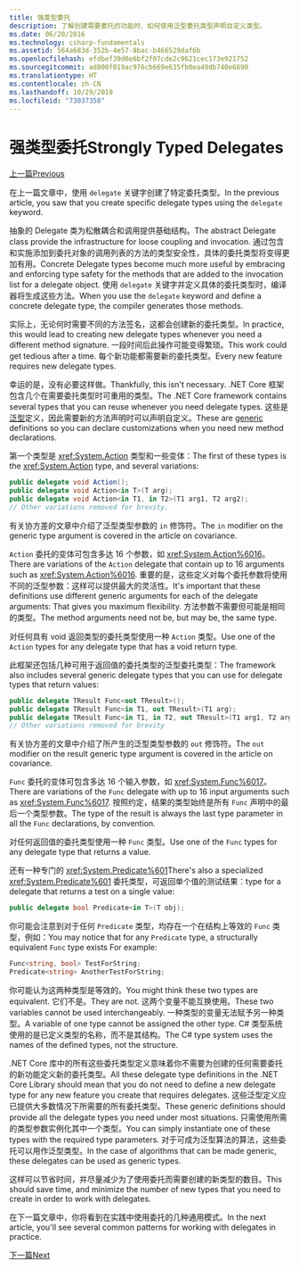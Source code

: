 ```yaml
---
title: 强类型委托
description: 了解创建需要委托的功能时，如何使用泛型委托类型声明自定义类型。
ms.date: 06/20/2016
ms.technology: csharp-fundamentals
ms.assetid: 564a683d-352b-4e57-8bac-b466529daf6b
ms.openlocfilehash: efdbef39d0e6bf2f07cde2c9621cec173e921752
ms.sourcegitcommit: ad800f019ac976cb669e635fb0ea49db740e6890
ms.translationtype: HT
ms.contentlocale: zh-CN
ms.lasthandoff: 10/29/2019
ms.locfileid: "73037358"
---
```

# <a name="strongly-typed-delegates"></a><span data-ttu-id="00b85-103">强类型委托</span><span class="sxs-lookup"><span data-stu-id="00b85-103">Strongly Typed Delegates</span></span>

[<span data-ttu-id="00b85-104">上一篇</span><span class="sxs-lookup"><span data-stu-id="00b85-104">Previous</span></span>](delegate-class.md)

<span data-ttu-id="00b85-105">在上一篇文章中，使用 `delegate` 关键字创建了特定委托类型。</span><span class="sxs-lookup"><span data-stu-id="00b85-105">In the previous article, you saw that you create specific delegate types using the `delegate` keyword.</span></span> 

<span data-ttu-id="00b85-106">抽象的 Delegate 类为松散耦合和调用提供基础结构。</span><span class="sxs-lookup"><span data-stu-id="00b85-106">The abstract Delegate class provide the infrastructure for loose coupling and invocation.</span></span> <span data-ttu-id="00b85-107">通过包含和实施添加到委托对象的调用列表的方法的类型安全性，具体的委托类型将变得更加有用。</span><span class="sxs-lookup"><span data-stu-id="00b85-107">Concrete Delegate types become much more useful by embracing and enforcing type safety for the methods that are added to the invocation list for a delegate object.</span></span> <span data-ttu-id="00b85-108">使用 `delegate` 关键字并定义具体的委托类型时，编译器将生成这些方法。</span><span class="sxs-lookup"><span data-stu-id="00b85-108">When you use the `delegate` keyword and define a concrete delegate type, the compiler generates those methods.</span></span>

<span data-ttu-id="00b85-109">实际上，无论何时需要不同的方法签名，这都会创建新的委托类型。</span><span class="sxs-lookup"><span data-stu-id="00b85-109">In practice, this would lead to creating new delegate types whenever you need a different method signature.</span></span> <span data-ttu-id="00b85-110">一段时间后此操作可能变得繁琐。</span><span class="sxs-lookup"><span data-stu-id="00b85-110">This work could get tedious after a time.</span></span> <span data-ttu-id="00b85-111">每个新功能都需要新的委托类型。</span><span class="sxs-lookup"><span data-stu-id="00b85-111">Every new feature requires new delegate types.</span></span>

<span data-ttu-id="00b85-112">幸运的是，没有必要这样做。</span><span class="sxs-lookup"><span data-stu-id="00b85-112">Thankfully, this isn't necessary.</span></span> <span data-ttu-id="00b85-113">.NET Core 框架包含几个在需要委托类型时可重用的类型。</span><span class="sxs-lookup"><span data-stu-id="00b85-113">The .NET Core framework contains several types that you can reuse whenever you need delegate types.</span></span> <span data-ttu-id="00b85-114">这些是[泛型](programming-guide/generics/index.md)定义，因此需要新的方法声明时可以声明自定义。</span><span class="sxs-lookup"><span data-stu-id="00b85-114">These are [generic](programming-guide/generics/index.md) definitions so you can declare customizations when you need new method declarations.</span></span> 

<span data-ttu-id="00b85-115">第一个类型是 <xref:System.Action> 类型和一些变体：</span><span class="sxs-lookup"><span data-stu-id="00b85-115">The first of these types is the <xref:System.Action> type, and several variations:</span></span>

```csharp
public delegate void Action();
public delegate void Action<in T>(T arg);
public delegate void Action<in T1, in T2>(T1 arg1, T2 arg2);
// Other variations removed for brevity.
```

<span data-ttu-id="00b85-116">有关协方差的文章中介绍了泛型类型参数的 `in` 修饰符。</span><span class="sxs-lookup"><span data-stu-id="00b85-116">The `in` modifier on the generic type argument is covered in the article on covariance.</span></span>

<span data-ttu-id="00b85-117">`Action` 委托的变体可包含多达 16 个参数，如 <xref:System.Action%6016>。</span><span class="sxs-lookup"><span data-stu-id="00b85-117">There are variations of the `Action` delegate that contain up to 16 arguments such as <xref:System.Action%6016>.</span></span>
<span data-ttu-id="00b85-118">重要的是，这些定义对每个委托参数将使用不同的泛型参数：这样可以提供最大的灵活性。</span><span class="sxs-lookup"><span data-stu-id="00b85-118">It's important that these definitions use different generic arguments for each of the delegate arguments: That gives you maximum flexibility.</span></span> <span data-ttu-id="00b85-119">方法参数不需要但可能是相同的类型。</span><span class="sxs-lookup"><span data-stu-id="00b85-119">The method arguments need not be, but may be, the same type.</span></span>

<span data-ttu-id="00b85-120">对任何具有 void 返回类型的委托类型使用一种 `Action` 类型。</span><span class="sxs-lookup"><span data-stu-id="00b85-120">Use one of the `Action` types for any delegate type that has a void return type.</span></span>

<span data-ttu-id="00b85-121">此框架还包括几种可用于返回值的委托类型的泛型委托类型：</span><span class="sxs-lookup"><span data-stu-id="00b85-121">The framework also includes several generic delegate types that you can use for delegate types that return values:</span></span>

```csharp
public delegate TResult Func<out TResult>();
public delegate TResult Func<in T1, out TResult>(T1 arg);
public delegate TResult Func<in T1, in T2, out TResult>(T1 arg1, T2 arg2);
// Other variations removed for brevity
```

<span data-ttu-id="00b85-122">有关协方差的文章中介绍了所产生的泛型类型参数的 `out` 修饰符。</span><span class="sxs-lookup"><span data-stu-id="00b85-122">The `out` modifier on the result generic type argument is covered in the article on covariance.</span></span>

<span data-ttu-id="00b85-123">`Func` 委托的变体可包含多达 16 个输入参数，如 <xref:System.Func%6017>。</span><span class="sxs-lookup"><span data-stu-id="00b85-123">There are variations of the `Func` delegate with up to 16 input arguments such as <xref:System.Func%6017>.</span></span>
<span data-ttu-id="00b85-124">按照约定，结果的类型始终是所有 `Func` 声明中的最后一个类型参数。</span><span class="sxs-lookup"><span data-stu-id="00b85-124">The type of the result is always the last type parameter in all the `Func` declarations, by convention.</span></span>

<span data-ttu-id="00b85-125">对任何返回值的委托类型使用一种 `Func` 类型。</span><span class="sxs-lookup"><span data-stu-id="00b85-125">Use one of the `Func` types for any delegate type that returns a value.</span></span>

<span data-ttu-id="00b85-126">还有一种专门的 <xref:System.Predicate%601></span><span class="sxs-lookup"><span data-stu-id="00b85-126">There's also a specialized <xref:System.Predicate%601></span></span> 
<span data-ttu-id="00b85-127">委托类型，可返回单个值的测试结果：</span><span class="sxs-lookup"><span data-stu-id="00b85-127">type for a delegate that returns a test on a single value:</span></span>

```csharp
public delegate bool Predicate<in T>(T obj);
```

<span data-ttu-id="00b85-128">你可能会注意到对于任何 `Predicate` 类型，均存在一个在结构上等效的 `Func` 类型，例如：</span><span class="sxs-lookup"><span data-stu-id="00b85-128">You may notice that for any `Predicate` type, a structurally equivalent `Func` type exists For example:</span></span>

```csharp
Func<string, bool> TestForString;
Predicate<string> AnotherTestForString;
```

<span data-ttu-id="00b85-129">你可能认为这两种类型是等效的。</span><span class="sxs-lookup"><span data-stu-id="00b85-129">You might think these two types are equivalent.</span></span> <span data-ttu-id="00b85-130">它们不是。</span><span class="sxs-lookup"><span data-stu-id="00b85-130">They are not.</span></span>
<span data-ttu-id="00b85-131">这两个变量不能互换使用。</span><span class="sxs-lookup"><span data-stu-id="00b85-131">These two variables cannot be used interchangeably.</span></span> <span data-ttu-id="00b85-132">一种类型的变量无法赋予另一种类型。</span><span class="sxs-lookup"><span data-stu-id="00b85-132">A variable of one type cannot be assigned the other type.</span></span> <span data-ttu-id="00b85-133">C# 类型系统使用的是已定义类型的名称，而不是其结构。</span><span class="sxs-lookup"><span data-stu-id="00b85-133">The C# type system uses the names of the defined types, not the structure.</span></span>

<span data-ttu-id="00b85-134">.NET Core 库中的所有这些委托类型定义意味着你不需要为创建的任何需要委托的新功能定义新的委托类型。</span><span class="sxs-lookup"><span data-stu-id="00b85-134">All these delegate type definitions in the .NET Core Library should mean that you do not need to define a new delegate type for any new feature you create that requires delegates.</span></span> <span data-ttu-id="00b85-135">这些泛型定义应已提供大多数情况下所需要的所有委托类型。</span><span class="sxs-lookup"><span data-stu-id="00b85-135">These generic definitions should provide all the delegate types you need under most situations.</span></span> <span data-ttu-id="00b85-136">只需使用所需的类型参数实例化其中一个类型。</span><span class="sxs-lookup"><span data-stu-id="00b85-136">You can simply instantiate one of these types with the required type parameters.</span></span> <span data-ttu-id="00b85-137">对于可成为泛型算法的算法，这些委托可以用作泛型类型。</span><span class="sxs-lookup"><span data-stu-id="00b85-137">In the case of algorithms that can be made generic, these delegates can be used as generic types.</span></span> 

<span data-ttu-id="00b85-138">这样可以节省时间，并尽量减少为了使用委托而需要创建的新类型的数目。</span><span class="sxs-lookup"><span data-stu-id="00b85-138">This should save time, and minimize the number of new types that you need to create in order to work with delegates.</span></span>

<span data-ttu-id="00b85-139">在下一篇文章中，你将看到在实践中使用委托的几种通用模式。</span><span class="sxs-lookup"><span data-stu-id="00b85-139">In the next article, you'll see several common patterns for working with delegates in practice.</span></span>

[<span data-ttu-id="00b85-140">下一篇</span><span class="sxs-lookup"><span data-stu-id="00b85-140">Next</span></span>](delegates-patterns.md)
